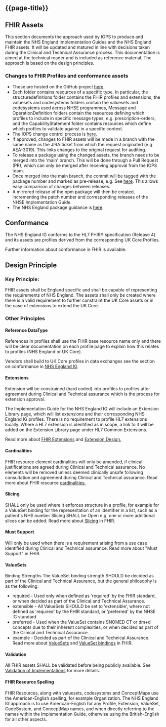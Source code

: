 ## {{page-title}}


## FHIR Assets

This section documents the approach used by IOPS to produce and maintain the NHS England Implementation Guides and the NHS England FHIR assets. It will be updated and matured in line with decisions taken during the Clinical and Technical Assurance process. This documentation is aimed at the technical reader and is included as reference material. The approach is based on the design principles.

### Changes to FHIR Profiles and conformance assets
- These are hosted on the GitHub project [here](https://github.com/NHSDigital/NHSEngland-FHIR-ImplementationGuide).
- Each folder contains resources of a specific type. In particular, the structuredefinitions folder contains the FHIR profiles and extensions, the valuesets and codesystems folders contain the valuesets and codesystems used across NHSE programmes, Message and OperationDefinition folders contain the resources defining which profiles to include in specific message types, e.g. prescription-orders, and the CapabilityStatement folder contains resources which define which profiles to validate against in a specific context.
- The IOPS change control process is [here](https://simplifier.net/guide/NHSE-Design-and-Development-Approach2/Home/Management/Development-and-Release-Management?version=current).
- If approved, changes to FHIR assets will be made in a branch with the same name as the JIRA ticket from which the request originated (e.g. AEA-3019). This links changes to the original request for auditing.
- To release a package using the changed assets, the branch needs to be merged into the 'main' branch. This will be done through a Pull Request (PR), which can only be merged after receiving approval from the IOPS team.
- Once merged into the main branch, the commit will be tagged with the package number and marked as pre-release, e.g. See [here](https://github.com/NHSDigital/NHSEngland-FHIR-ImplementationGuide/tags). This allows easy comparison of changes between releases.
- A mirrored release of the npm package will then be created, incrementing the patch number and corresponding releases of the NHSE Implementation Guide.
- The NHS England package guidance is [here](https://simplifier.net/guide/NHSE-Design-and-Development-Approach2/Home/Management/Version-Management?version=current#Package-Versioning).


## Conformance

The NHS England IG conforms to the HL7 FHIR® specification (Release 4) and its assets are profiles derived from the corresponding UK Core Profiles.

Further information about conformance in FHIR is available.

## Design Principle

### Key Principle:

FHIR assets shall be England specific and shall be capable of representing the requirements of NHS England. The assets shall only be created where there is a valid requirement to further constraint the UK Core assets or in the case of extensions to extend the UK Core. 

### Other Principles

#### Reference DataType

References in profiles shall use the FHIR base resource name only and there will be clear documentation on each profile page to explain how this relates to profiles (NHS England or UK Core).

Vendors shall build to UK Core profiles in data exchanges see the section on conformance in [NHS England IG](https://simplifier.net/guide/nhs-england-fhir-implementation-guide?version=current).

#### Extensions

Extension will be constrained (hard coded) into profiles to profiles after agreement during Clinical and Technical assurance which is the process for extension approval.

The Implementation Guide for the NHS England IG will include an Extension Library page, which will list extensions and their corresponding NHS England IG profiles. There is no requirement to profile HL7 extensions locally. Where a HL7 extension is identified as in scope, a link to it will be added on the Extension Library page under HL7 Common Extensions.

Read more about [FHIR Extensions](https://www.hl7.org/fhir/r4/extensibility.html) and [Extension Design.](https://simplifier.net/guide/HL7FHIRUKCoreDesignandDevelopmentApproach/Home/Asset-Design/Extension-Design?version=current)

#### Cardinalities
FHIR resource element cardinalities will only be amended, if clinical justifications are agreed during Clinical and Technical assurance.
No elements will be removed unless deemed clinically unsafe following consultation and agreement during Clinical and Technical assurance.
Read more about FHIR resource [cardinalities.](http://hl7.org/fhir/r4/profiling.html#cardinality)

#### Slicing
SHALL only be used where it enforces structure in a profile, for example
for a ValueSet binding
for the representation of an identifier in a list, such as a patient's NHS number
Slicing SHALL be Open e.g. one or more additional slices can be added.
Read more about [Slicing](https://www.hl7.org/fhir/r4/profiling.html#slicing) in FHIR.

#### Must Support
Will only be used when there is a requirement arising from a use case identified during Clinical and Technical assurance.
Read more about "Must Support" in FHIR.

#### ValueSets
Binding Strengths
The ValueSet binding strength SHOULD be decided as part of the Clinical and Technical Assurance, but the general philosophy is as the following:

- required - Used only when defined as 'required' by the FHIR standard, or when decided as part of the Clinical and Technical Assurance.
- extensible - All ValueSets SHOULD be set to 'extensible', where not defined as 'required' by the FHIR standard, or 'preferred' by the NHSE IG standard.
- preferred - Used when the ValueSet contains SNOMED CT or dm+d concepts due to their inherent complexities, or when decided as part of the Clinical and Technical Assurance.
- example - Decided as part of the Clinical and Technical Assurance.
Read more about [ValueSets](https://www.hl7.org/fhir/r4/terminologies.html#valuesets) and [ValueSet bindings](https://www.hl7.org/fhir/r4/terminologies.html#strength) in FHIR.

#### Validation
All FHIR assets SHALL be validated before being publicly available. See [Validation of Implementations](https://simplifier.net/guide/HL7FHIRUKCoreDesignandDevelopmentApproach/Home/ConformanceandDependencies/ValidationofImplementations.guide.md?version=current) for more details.

#### FHIR Resource Spelling
FHIR Resources, along with valuesets, codesystems and ConceptMaps use the American-English spelling, for example Organization. The NHS England IG approach is to use American-English for any Profile, Extension, ValueSet, CodeSystem, and ConceptMap names, and when directly referring to the names within the Implementation Guide, otherwise using the British-English for all other aspects.


